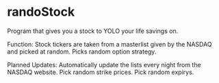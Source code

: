 # randoStock
Program that gives you a stock to YOLO your life savings on.

Function:
Stock tickers are taken from a masterlist given by the NASDAQ and picked at random.
Picks random option strategy.

Planned Updates:
Automatically update the lists every night from the NASDAQ website.
Pick random strike prices.
Pick random expirys.
